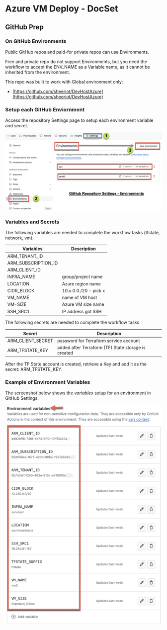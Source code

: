 # Azure VM Deploy - DocSet

## GitHub Prep

### On GitHub Environments

Public GitHub repos and paid-for private repos can use Environments.

Free and private repo do not support Environments, but you need the workflow to accept the ENV_NAME as a Variable name, as it cannot be inherited from the environment.

This repo was built to work with Global environment only:

* [https://github.com/sheeriot/DevHostAzure](https://github.com/sheeriot/DevHostAzure)

### Setup each GitHub Enviornment

Access the repository Settings page to setup each environment variable and secret.

![github repo environments](images/github-repo-environments.png)

### Variables and Secrets

The following variables are needed to complete the workflow tasks (tfstate, network, vm).

| Variables          | Description             |
|--------------------|-------------------------|
| ARM_TENANT_ID      |                         |
| ARM_SUBSCRIPTION_ID|                         |
| ARM_CLIENT_ID      |                         |
| INFRA_NAME         | group/project name      |
| LOCATION           | Azure region name       |
| CIDR_BLOCK         | 10.x.0.0./20 - pick x   |
| VM_NAME            | name of VM host         |
| VM-SIZE            | Azure VM size name      |
| SSH_SRC1           | IP address got SSH      |

The following secrets are needed to complete the workflow tasks.

| Secret            | Description                                         |
|-------------------|-----------------------------------------------------|
| ARM_CLIENT_SECRET | password for Terraform service account              |
| ARM_TFSTATE_KEY   | added after Terraform (TF) State storage is created |

After the TF State account is created, retrieve a Key and add it as the secret: ARM_TFSTATE_KEY.

### Example of Environment Variables

The screenshot below shows the _variables_ setup for an environment in GitHub Settings.

![GitHub Environment Variables](images/github-environment-variables.png)
